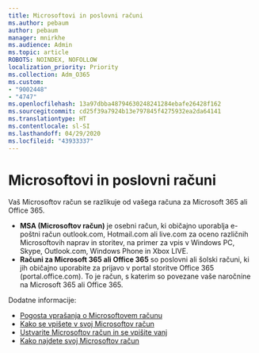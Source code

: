 ```yaml
---
title: Microsoftovi in poslovni računi
ms.author: pebaum
author: pebaum
manager: mnirkhe
ms.audience: Admin
ms.topic: article
ROBOTS: NOINDEX, NOFOLLOW
localization_priority: Priority
ms.collection: Adm_O365
ms.custom:
- "9002448"
- "4747"
ms.openlocfilehash: 13a97dbba48794630248241284ebafe26428f162
ms.sourcegitcommit: cd25f39a7924b13e797845f4275932ea2da64141
ms.translationtype: HT
ms.contentlocale: sl-SI
ms.lasthandoff: 04/29/2020
ms.locfileid: "43933337"
---
```

# <a name="microsoft-and-business-accounts"></a>Microsoftovi in poslovni računi

Vaš Microsoftov račun se razlikuje od vašega računa za Microsoft 365 ali Office 365.

- **MSA (Microsoftov račun)** je osebni račun, ki običajno uporablja e-poštni račun outlook.com, Hotmail.com ali live.com za oceno različnih Microsoftovih naprav in storitev, na primer za vpis v Windows PC, Skype, Outlook.com, Windows Phone in Xbox LIVE.
- **Računi za Microsoft 365 ali Office 365** so poslovni ali šolski računi, ki jih običajno uporabite za prijavo v portal storitve Office 365 (portal.office.com). To je račun, s katerim so povezane vaše naročnine na Microsoft 365 ali Office 365.

Dodatne informacije:

- [Pogosta vprašanja o Microsoftovem računu](https://support.microsoft.com/hub/4294457/microsoft-account-help) 
- [Kako se vpišete v svoj Microsoftov račun](https://support.microsoft.com/help/4028195/microsoft-account-how-to-sign-in)
- [Ustvarite Microsoftov račun in se vpišite vanj](https://account.microsoft.com/account)
- [Kako najdete svoj Microsoftov račun](https://support.microsoft.com/help/13811/microsoft-account-how-to-find)
